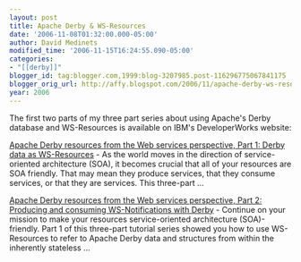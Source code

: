 ```yaml
---
layout: post
title: Apache Derby & WS-Resources
date: '2006-11-08T01:32:00.000-05:00'
author: David Medinets
modified_time: '2006-11-15T16:24:55.090-05:00'
categories:
- "[[derby]]"
blogger_id: tag:blogger.com,1999:blog-3207985.post-116296775067841175
blogger_orig_url: http://affy.blogspot.com/2006/11/apache-derby-ws-resources.md
year: 2006
---
```


<p>The first two parts of my three part series about using Apache's Derby database and WS-Resources is available on
    IBM's DeveloperWorks website:</p>

<p><a href="http://www.ibm.com/developerworks/edu/os-dw-os-ad-ws1.html">Apache Derby resources from the Web services
        perspective, Part 1: Derby data as WS-Resources</a> -
    As the world moves in the direction of service-oriented architecture (SOA), it becomes crucial that all of your
    resources are SOA friendly. That may mean they produce services, that they consume services, or that they are
    services. This three-part ...</p>

<p><a href="http://www.ibm.com/developerworks/edu/os-dw-os-ad-ws2.html">Apache Derby resources from the Web services
        perspective, Part 2: Producing and consuming WS-Notifications with Derby</a> - Continue on your mission to make
    your resources service-oriented architecture (SOA)-friendly. Part 1 of this three-part tutorial series showed you
    how to use WS-Resources to refer to Apache Derby data and structures from within the inherently stateless ...</p>